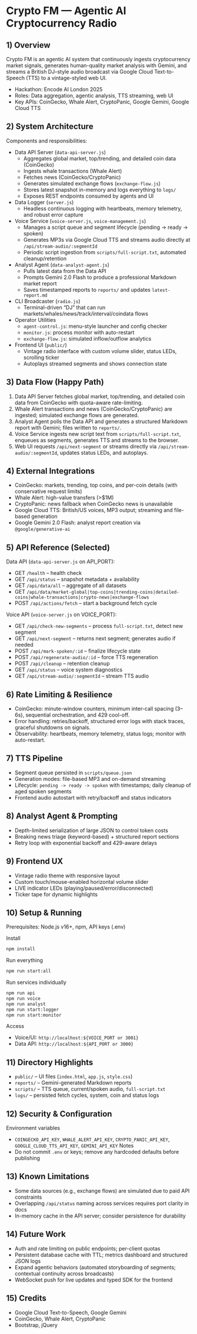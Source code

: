 # Crypto FM — Agentic AI Cryptocurrency Radio

## 1) Overview
Crypto FM is an agentic AI system that continuously ingests cryptocurrency market signals, generates human-quality market analysis with Gemini, and streams a British DJ–style audio broadcast via Google Cloud Text-to-Speech (TTS) to a vintage-styled web UI.

- Hackathon: Encode AI London 2025
- Roles: Data aggregation, agentic analysis, TTS streaming, web UI
- Key APIs: CoinGecko, Whale Alert, CryptoPanic, Google Gemini, Google Cloud TTS

## 2) System Architecture
Components and responsibilities:
- Data API Server (`data-api-server.js`)
  - Aggregates global market, top/trending, and detailed coin data (CoinGecko)
  - Ingests whale transactions (Whale Alert)
  - Fetches news (CoinGecko/CryptoPanic)
  - Generates simulated exchange flows (`exchange-flow.js`)
  - Stores latest snapshot in-memory and logs everything to `logs/`
  - Exposes REST endpoints consumed by agents and UI
- Data Logger (`server.js`)
  - Headless continuous logging with heartbeats, memory telemetry, and robust error capture
- Voice Service (`voice-server.js`, `voice-management.js`)
  - Manages a script queue and segment lifecycle (pending -> ready -> spoken)
  - Generates MP3s via Google Cloud TTS and streams audio directly at `/api/stream-audio/:segmentId`
  - Periodic script ingestion from `scripts/full-script.txt`, automated cleanup/retention
- Analyst Agent (`data-analyst-agent.js`)
  - Pulls latest data from the Data API
  - Prompts Gemini 2.0 Flash to produce a professional Markdown market report
  - Saves timestamped reports to `reports/` and updates `latest-report.md`
- CLI Broadcaster (`radio.js`)
  - Terminal-driven “DJ” that can run markets/whales/news/track/interval/coindata flows
- Operator Utilities
  - `agent-control.js`: menu-style launcher and config checker
  - `monitor.js`: process monitor with auto-restart
  - `exchange-flow.js`: simulated inflow/outflow analytics
- Frontend UI (`public/`)
  - Vintage radio interface with custom volume slider, status LEDs, scrolling ticker
  - Autoplays streamed segments and shows connection state

## 3) Data Flow (Happy Path)
1. Data API Server fetches global market, top/trending, and detailed coin data from CoinGecko with quota-aware rate-limiting.
2. Whale Alert transactions and news (CoinGecko/CryptoPanic) are ingested; simulated exchange flows are generated.
3. Analyst Agent polls the Data API and generates a structured Markdown report with Gemini; files written to `reports/`.
4. Voice Service ingests new script text from `scripts/full-script.txt`, enqueues as segments, generates TTS and streams to the browser.
5. Web UI requests `/api/next-segment` or streams directly via `/api/stream-audio/:segmentId`, updates status LEDs, and autoplays.

## 4) External Integrations
- CoinGecko: markets, trending, top coins, and per-coin details (with conservative request limits)
- Whale Alert: high-value transfers (>$1M)
- CryptoPanic: news fallback when CoinGecko news is unavailable
- Google Cloud TTS: British/US voices, MP3 output; streaming and file-based generation
- Google Gemini 2.0 Flash: analyst report creation via `@google/generative-ai`

## 5) API Reference (Selected)
Data API (`data-api-server.js` on API_PORT):
- GET `/health` – health check
- GET `/api/status` – snapshot metadata + availability
- GET `/api/data/all` – aggregate of all datasets
- GET `/api/data/market-global|top-coins|trending-coins|detailed-coins|whale-transactions|crypto-news|exchange-flows`
- POST `/api/actions/fetch` – start a background fetch cycle

Voice API (`voice-server.js` on VOICE_PORT):
- GET `/api/check-new-segments` – process `full-script.txt`, detect new segment
- GET `/api/next-segment` – returns next segment; generates audio if needed
- POST `/api/mark-spoken/:id` – finalize lifecycle state
- POST `/api/regenerate-audio/:id` – force TTS regeneration
- POST `/api/cleanup` – retention cleanup
- GET `/api/status` – voice system diagnostics
- GET `/api/stream-audio/:segmentId` – stream TTS audio

## 6) Rate Limiting & Resilience
- CoinGecko: minute-window counters, minimum inter-call spacing (3–6s), sequential orchestration, and 429 cool-off.
- Error handling: retries/backoff, structured error logs with stack traces, graceful shutdowns on signals.
- Observability: heartbeats, memory telemetry, status logs; monitor with auto-restart.

## 7) TTS Pipeline
- Segment queue persisted in `scripts/queue.json`
- Generation modes: file-based MP3 and on-demand streaming
- Lifecycle: `pending -> ready -> spoken` with timestamps; daily cleanup of aged spoken segments
- Frontend audio autostart with retry/backoff and status indicators

## 8) Analyst Agent & Prompting
- Depth-limited serialization of large JSON to control token costs
- Breaking news triage (keyword-based) + structured report sections
- Retry loop with exponential backoff and 429-aware delays

## 9) Frontend UX
- Vintage radio theme with responsive layout
- Custom touch/mouse-enabled horizontal volume slider
- LIVE indicator LEDs (playing/paused/error/disconnected)
- Ticker tape for dynamic highlights

## 10) Setup & Running
Prerequisites: Node.js v16+, npm, API keys (.env)

Install
```bash
npm install
```

Run everything
```bash
npm run start:all
```

Run services individually
```bash
npm run api
npm run voice
npm run analyst
npm run start:logger
npm run start:monitor
```

Access
- Voice/UI: `http://localhost:${VOICE_PORT or 3001}`
- Data API: `http://localhost:${API_PORT or 3000}`

## 11) Directory Highlights
- `public/` – UI files (`index.html`, `app.js`, `style.css`)
- `reports/` – Gemini-generated Markdown reports
- `scripts/` – TTS queue, current/spoken audio, `full-script.txt`
- `logs/` – persisted fetch cycles, system, coin and status logs

## 12) Security & Configuration
Environment variables
- `COINGECKO_API_KEY`, `WHALE_ALERT_API_KEY`, `CRYPTO_PANIC_API_KEY`, `GOOGLE_CLOUD_TTS_API_KEY`, `GEMINI_API_KEY`
Notes
- Do not commit `.env` or keys; remove any hardcoded defaults before publishing

## 13) Known Limitations
- Some data sources (e.g., exchange flows) are simulated due to paid API constraints
- Overlapping `/api/status` naming across services requires port clarity in docs
- In-memory cache in the API server; consider persistence for durability

## 14) Future Work
- Auth and rate limiting on public endpoints; per-client quotas
- Persistent database cache with TTL; metrics dashboard and structured JSON logs
- Expand agentic behaviors (automated storyboarding of segments; contextual continuity across broadcasts)
- WebSocket push for live updates and typed SDK for the frontend

## 15) Credits
- Google Cloud Text-to-Speech, Google Gemini
- CoinGecko, Whale Alert, CryptoPanic
- Bootstrap, jQuery
